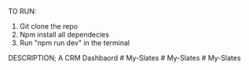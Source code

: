 TO RUN:

1. Git clone the repo
2. Npm install all dependecies
3. Run "npm run dev" in the terminal

DESCRIPTION;
A CRM Dashbaord
#   M y - S l a t e s  
 #   M y - S l a t e s  
 #   M y - S l a t e s  
 